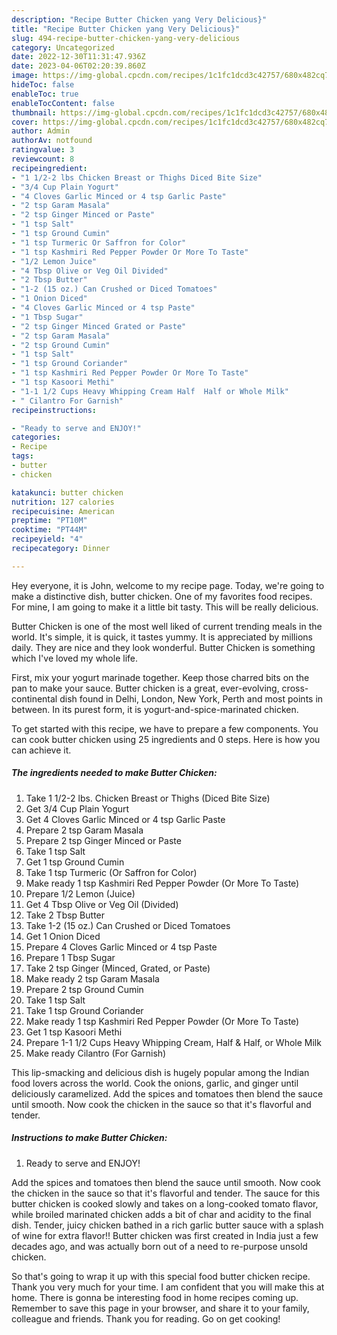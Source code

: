 ```yaml
---
description: "Recipe Butter Chicken yang Very Delicious}"
title: "Recipe Butter Chicken yang Very Delicious}"
slug: 494-recipe-butter-chicken-yang-very-delicious
category: Uncategorized
date: 2022-12-30T11:31:47.936Z
date: 2023-04-06T02:20:39.860Z
image: https://img-global.cpcdn.com/recipes/1c1fc1dcd3c42757/680x482cq70/butter-chicken-recipe-main-photo.jpg
hideToc: false
enableToc: true
enableTocContent: false
thumbnail: https://img-global.cpcdn.com/recipes/1c1fc1dcd3c42757/680x482cq70/butter-chicken-recipe-main-photo.jpg
cover: https://img-global.cpcdn.com/recipes/1c1fc1dcd3c42757/680x482cq70/butter-chicken-recipe-main-photo.jpg
author: Admin
authorAv: notfound
ratingvalue: 3
reviewcount: 8
recipeingredient:
- "1 1/2-2 lbs Chicken Breast or Thighs Diced Bite Size"
- "3/4 Cup Plain Yogurt"
- "4 Cloves Garlic Minced or 4 tsp Garlic Paste"
- "2 tsp Garam Masala"
- "2 tsp Ginger Minced or Paste"
- "1 tsp Salt"
- "1 tsp Ground Cumin"
- "1 tsp Turmeric Or Saffron for Color"
- "1 tsp Kashmiri Red Pepper Powder Or More To Taste"
- "1/2 Lemon Juice"
- "4 Tbsp Olive or Veg Oil Divided"
- "2 Tbsp Butter"
- "1-2 (15 oz.) Can Crushed or Diced Tomatoes"
- "1 Onion Diced"
- "4 Cloves Garlic Minced or 4 tsp Paste"
- "1 Tbsp Sugar"
- "2 tsp Ginger Minced Grated or Paste"
- "2 tsp Garam Masala"
- "2 tsp Ground Cumin"
- "1 tsp Salt"
- "1 tsp Ground Coriander"
- "1 tsp Kashmiri Red Pepper Powder Or More To Taste"
- "1 tsp Kasoori Methi"
- "1-1 1/2 Cups Heavy Whipping Cream Half  Half or Whole Milk"
- " Cilantro For Garnish"
recipeinstructions:

- "Ready to serve and ENJOY!"
categories:
- Recipe
tags:
- butter
- chicken

katakunci: butter chicken 
nutrition: 127 calories
recipecuisine: American
preptime: "PT10M"
cooktime: "PT44M"
recipeyield: "4"
recipecategory: Dinner

---
```



Hey everyone, it is John, welcome to my recipe page. Today, we're going to make a distinctive dish, butter chicken. One of my favorites food recipes. For mine, I am going to make it a little bit tasty. This will be really delicious.

Butter Chicken is one of the most well liked of current trending meals in the world. It's simple, it is quick, it tastes yummy. It is appreciated by millions daily. They are nice and they look wonderful. Butter Chicken is something which I've loved my whole life.

First, mix your yogurt marinade together. Keep those charred bits on the pan to make your sauce. Butter chicken is a great, ever-evolving, cross-continental dish found in Delhi, London, New York, Perth and most points in between. In its purest form, it is yogurt-and-spice-marinated chicken.


To get started with this recipe, we have to prepare a few components. You can cook butter chicken using 25 ingredients and 0 steps. Here is how you can achieve it.

<!--inarticleads1-->

##### The ingredients needed to make Butter Chicken:

1. Take 1 1/2-2 lbs. Chicken Breast or Thighs (Diced Bite Size)
1. Get 3/4 Cup Plain Yogurt
1. Get 4 Cloves Garlic Minced or 4 tsp Garlic Paste
1. Prepare 2 tsp Garam Masala
1. Prepare 2 tsp Ginger Minced or Paste
1. Take 1 tsp Salt
1. Get 1 tsp Ground Cumin
1. Take 1 tsp Turmeric (Or Saffron for Color)
1. Make ready 1 tsp Kashmiri Red Pepper Powder (Or More To Taste)
1. Prepare 1/2 Lemon (Juice)
1. Get 4 Tbsp Olive or Veg Oil (Divided)
1. Take 2 Tbsp Butter
1. Take 1-2 (15 oz.) Can Crushed or Diced Tomatoes
1. Get 1 Onion Diced
1. Prepare 4 Cloves Garlic Minced or 4 tsp Paste
1. Prepare 1 Tbsp Sugar
1. Take 2 tsp Ginger (Minced, Grated, or Paste)
1. Make ready 2 tsp Garam Masala
1. Prepare 2 tsp Ground Cumin
1. Take 1 tsp Salt
1. Take 1 tsp Ground Coriander
1. Make ready 1 tsp Kashmiri Red Pepper Powder (Or More To Taste)
1. Get 1 tsp Kasoori Methi
1. Prepare 1-1 1/2 Cups Heavy Whipping Cream, Half &amp; Half, or Whole Milk
1. Make ready  Cilantro (For Garnish)


This lip-smacking and delicious dish is hugely popular among the Indian food lovers across the world. Cook the onions, garlic, and ginger until deliciously caramelized. Add the spices and tomatoes then blend the sauce until smooth. Now cook the chicken in the sauce so that it&#39;s flavorful and tender. 

<!--inarticleads2-->

##### Instructions to make Butter Chicken:


1. Ready to serve and ENJOY!

Add the spices and tomatoes then blend the sauce until smooth. Now cook the chicken in the sauce so that it&#39;s flavorful and tender. The sauce for this butter chicken is cooked slowly and takes on a long-cooked tomato flavor, while broiled marinated chicken adds a bit of char and acidity to the final dish. Tender, juicy chicken bathed in a rich garlic butter sauce with a splash of wine for extra flavor!! Butter chicken was first created in India just a few decades ago, and was actually born out of a need to re-purpose unsold chicken. 

So that's going to wrap it up with this special food butter chicken recipe. Thank you very much for your time. I am confident that you will make this at home. There is gonna be interesting food in home recipes coming up. Remember to save this page in your browser, and share it to your family, colleague and friends. Thank you for reading. Go on get cooking!
